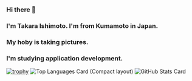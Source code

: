 ### Hi there 👋
### I'm Takara Ishimoto. I'm from Kumamoto in Japan.
### My hoby is taking pictures.
### I'm studying application development.

<!--
**IshimotoTakara/IshimotoTakara** is a ✨ _special_ ✨ repository because its `README.md` (this file) appears on your GitHub profile.

Here are some ideas to get you started:

- 🔭 I’m currently working on ...
- 🌱 I’m currently learning ...
- 👯 I’m looking to collaborate on ...
- 🤔 I’m looking for help with ...
- 💬 Ask me about ...
- 📫 How to reach me: ...
- 😄 Pronouns: ...
- ⚡ Fun fact: ...
-->
[![trophy](https://github-profile-trophy.vercel.app/?username=IshimotoTakara&row=2&column=3&theme=monokai)](https://github.com/ryo-ma/github-profile-trophy)
![Top Languages Card (Compact layout)](https://github-readme-stats.vercel.app/api/top-langs/?username=IshimotoTakara&count_private=true&theme=chartreuse-dark)
![GitHub Stats Card](https://github-readme-stats.vercel.app/api?username=IshimotoTakara&show_icons=true&count_private=true&theme=chartreuse-dark)
